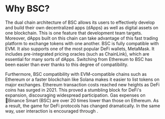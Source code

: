 # Why BSC?

The dual chain architecture of BSC allows its users to effectively develop and build their own decentralized apps \(dApps\) as well as digital assets on one blockchain. This is one feature that  development team targets. Moreover, dApps built on this chain can take advantage of this fast trading platform to exchange tokens with one another. BSC is fully compatible with EVM. It also supports one of the most popular DeFi wallets, MetaMask. It includes pre-integrated pricing oracles \(such as ChainLink\), which are essential for many sorts of dApps. Switching from Ethereum to BSC has been easier than ever thanks to this degree of compatibility.

Furthermore, BSC compatibility with EVM-compatible chains such as Ethereum or a faster blockchain like Solana makes it easier to list tokens on major exchanges. Ethereum transaction costs reached new heights as DeFi coins has surged in 2021. This proved a stumbling block for DeFi's expansion, discouraging widespread participation. Gas expenses on Binance Smart  \(BSC\) are over 20 times lower than those on Ethereum. As a result, the game for DeFi protocols has changed dramatically. In the same way, user interaction is encouraged through .

